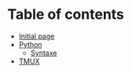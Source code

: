 # Table of contents

* [Initial page](README.md)
* [Python](python/README.md)
  * [Syntaxe](python/syntax.md)
* [TMUX](tmux.md)

